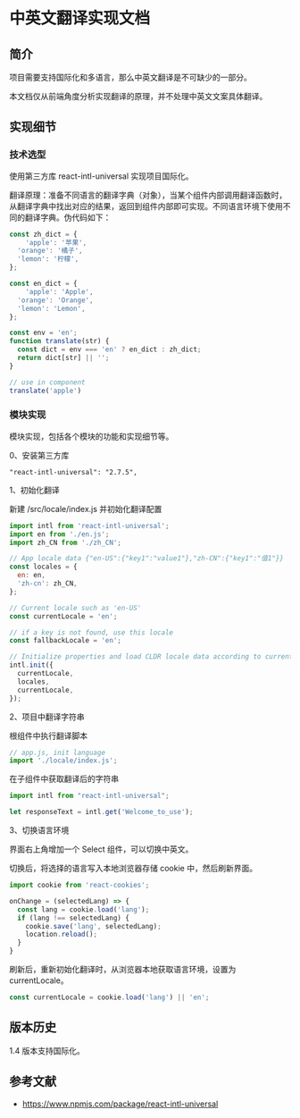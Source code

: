 # 中英文翻译实现文档

## 简介

项目需要支持国际化和多语言，那么中英文翻译是不可缺少的一部分。

本文档仅从前端角度分析实现翻译的原理，并不处理中英文文案具体翻译。

## 实现细节

### 技术选型

使用第三方库 react-intl-universal 实现项目国际化。

翻译原理：准备不同语言的翻译字典（对象），当某个组件内部调用翻译函数时，从翻译字典中找出对应的结果，返回到组件内部即可实现。不同语言环境下使用不同的翻译字典。伪代码如下：

~~~js
const zh_dict = {
	'apple': '苹果',
  'orange': '橘子',
  'lemon': '柠檬',
};

const en_dict = {
	'apple': 'Apple',
  'orange': 'Orange',
  'lemon': 'Lemon',
};

const env = 'en';
function translate(str) {
  const dict = env === 'en' ? en_dict : zh_dict;
  return dict[str] || '';
}

// use in component
translate('apple')
~~~

### 模块实现

模块实现，包括各个模块的功能和实现细节等。

0、安装第三方库

~~~
"react-intl-universal": "2.7.5",
~~~

1、初始化翻译

新建 /src/locale/index.js 并初始化翻译配置

~~~js
import intl from 'react-intl-universal';
import en from './en.js';
import zh_CN from './zh_CN';

// App locale data {"en-US":{"key1":"value1"},"zh-CN":{"key1":"值1"}}
const locales = {
  en: en,
  'zh-cn': zh_CN,
};

// Current locale such as 'en-US'
const currentLocale = 'en';

// if a key is not found, use this locale
const fallbackLocale = 'en';

// Initialize properties and load CLDR locale data according to currentLocale
intl.init({
  currentLocale,
  locales,
  currentLocale,
});
~~~

2、项目中翻译字符串

根组件中执行翻译脚本 

~~~js
// app.js, init language
import './locale/index.js';
~~~

在子组件中获取翻译后的字符串

~~~js
import intl from "react-intl-universal";

let responseText = intl.get('Welcome_to_use');
~~~

3、切换语言环境

界面右上角增加一个 Select 组件，可以切换中英文。

切换后，将选择的语言写入本地浏览器存储 cookie 中，然后刷新界面。

~~~js
import cookie from 'react-cookies';

onChange = (selectedLang) => {
  const lang = cookie.load('lang');
  if (lang !== selectedLang) {
    cookie.save('lang', selectedLang);
    location.reload();
  }
}  
~~~

刷新后，重新初始化翻译时，从浏览器本地获取语言环境，设置为 currentLocale。

~~~js
const currentLocale = cookie.load('lang') || 'en';
~~~

## 版本历史

1.4 版本支持国际化。

## 参考文献

- https://www.npmjs.com/package/react-intl-universal 
